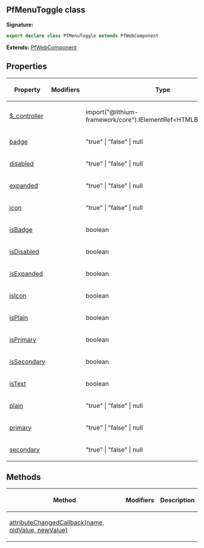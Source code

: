 ## PfMenuToggle class

**Signature:**

```typescript
export declare class PfMenuToggle extends PfWebComponent 
```
**Extends:** [PfWebComponent](./pfwebcomponent)

## Properties

<table><thead><tr><th>

Property


</th><th>

Modifiers


</th><th>

Type


</th><th>

Description


</th></tr></thead>
<tbody><tr><td>

[$\_controller](./__controller)


</td><td>


</td><td>

import("@lithium-framework/core").IElementRef&lt;HTMLButtonElement&gt;


</td><td>


</td></tr>
<tr><td>

[badge](./badge)


</td><td>


</td><td>

"true" \| "false" \| null


</td><td>


</td></tr>
<tr><td>

[disabled](./disabled)


</td><td>


</td><td>

"true" \| "false" \| null


</td><td>


</td></tr>
<tr><td>

[expanded](./expanded)


</td><td>


</td><td>

"true" \| "false" \| null


</td><td>


</td></tr>
<tr><td>

[icon](./icon)


</td><td>


</td><td>

"true" \| "false" \| null


</td><td>


</td></tr>
<tr><td>

[isBadge](./isbadge)


</td><td>


</td><td>

boolean


</td><td>


</td></tr>
<tr><td>

[isDisabled](./isdisabled)


</td><td>


</td><td>

boolean


</td><td>


</td></tr>
<tr><td>

[isExpanded](./isexpanded)


</td><td>


</td><td>

boolean


</td><td>


</td></tr>
<tr><td>

[isIcon](./isicon)


</td><td>


</td><td>

boolean


</td><td>


</td></tr>
<tr><td>

[isPlain](./isplain)


</td><td>


</td><td>

boolean


</td><td>


</td></tr>
<tr><td>

[isPrimary](./isprimary)


</td><td>


</td><td>

boolean


</td><td>


</td></tr>
<tr><td>

[isSecondary](./issecondary)


</td><td>


</td><td>

boolean


</td><td>


</td></tr>
<tr><td>

[isText](./istext)


</td><td>


</td><td>

boolean


</td><td>


</td></tr>
<tr><td>

[plain](./plain)


</td><td>


</td><td>

"true" \| "false" \| null


</td><td>


</td></tr>
<tr><td>

[primary](./primary)


</td><td>


</td><td>

"true" \| "false" \| null


</td><td>


</td></tr>
<tr><td>

[secondary](./secondary)


</td><td>


</td><td>

"true" \| "false" \| null


</td><td>


</td></tr>
</tbody></table>

## Methods

<table><thead><tr><th>

Method


</th><th>

Modifiers


</th><th>

Description


</th></tr></thead>
<tbody><tr><td>

[attributeChangedCallback(name, oldValue, newValue)](./attributechangedcallback)


</td><td>


</td><td>


</td></tr>
</tbody></table>
